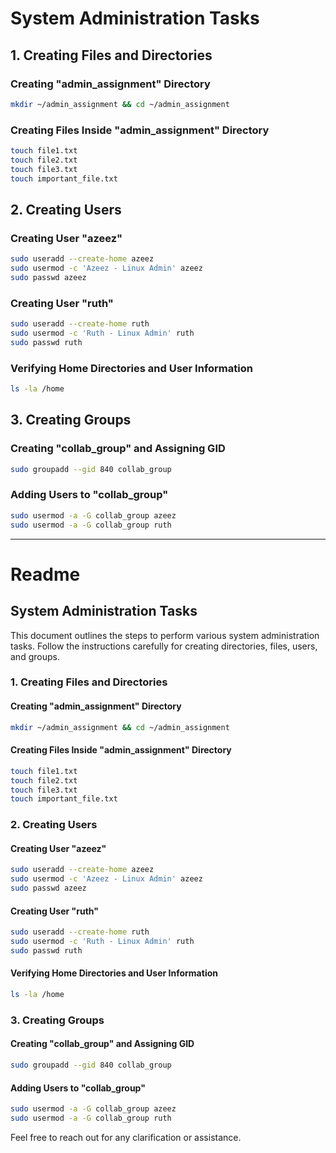 # System Administration Tasks

## 1. Creating Files and Directories

### Creating "admin_assignment" Directory

```bash
mkdir ~/admin_assignment && cd ~/admin_assignment
```

### Creating Files Inside "admin_assignment" Directory

```bash
touch file1.txt
touch file2.txt
touch file3.txt
touch important_file.txt
```

## 2. Creating Users

### Creating User "azeez"

```bash
sudo useradd --create-home azeez
sudo usermod -c 'Azeez - Linux Admin' azeez
sudo passwd azeez
```

### Creating User "ruth"

```bash
sudo useradd --create-home ruth
sudo usermod -c 'Ruth - Linux Admin' ruth
sudo passwd ruth
```

### Verifying Home Directories and User Information

```bash
ls -la /home
```

## 3. Creating Groups

### Creating "collab_group" and Assigning GID

```bash
sudo groupadd --gid 840 collab_group
```

### Adding Users to "collab_group"

```bash
sudo usermod -a -G collab_group azeez
sudo usermod -a -G collab_group ruth
```

---

# Readme

## System Administration Tasks

This document outlines the steps to perform various system administration tasks. Follow the instructions carefully for creating directories, files, users, and groups.

### 1. Creating Files and Directories

#### Creating "admin_assignment" Directory

```bash
mkdir ~/admin_assignment && cd ~/admin_assignment
```

#### Creating Files Inside "admin_assignment" Directory

```bash
touch file1.txt
touch file2.txt
touch file3.txt
touch important_file.txt
```

### 2. Creating Users

#### Creating User "azeez"

```bash
sudo useradd --create-home azeez
sudo usermod -c 'Azeez - Linux Admin' azeez
sudo passwd azeez
```

#### Creating User "ruth"

```bash
sudo useradd --create-home ruth
sudo usermod -c 'Ruth - Linux Admin' ruth
sudo passwd ruth
```

#### Verifying Home Directories and User Information

```bash
ls -la /home
```

### 3. Creating Groups

#### Creating "collab_group" and Assigning GID

```bash
sudo groupadd --gid 840 collab_group
```

#### Adding Users to "collab_group"

```bash
sudo usermod -a -G collab_group azeez
sudo usermod -a -G collab_group ruth
```

Feel free to reach out for any clarification or assistance.

